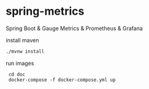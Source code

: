 # spring-metrics
Spring Boot &amp; Gauge Metrics &amp; Prometheus &amp; Grafana


install maven

````bash
./mvnw install
````

run images

````aidl
 cd doc
 docker-compose -f docker-compose.yml up 
````